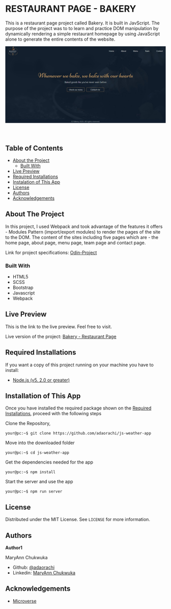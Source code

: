# RESTAURANT PAGE - BAKERY

This is a restaurant page project called Bakery. It is built in JavScript. The purpose of the project was to to learn and practice DOM manipulation by dynamically rendering a simple restaurant homepage by using JavaScript alone to generate the entire contents of the website.

<div align="center">
  <img src="images/screenshots.jpg" alt="screenshot">
</div>
<br><br>

## Table of Contents

* [About the Project](#about-the-project)
  * [Built With](#built-with)
* [Live Preview](#live-preview)
* [Required Installations](#required-installations)
* [Instalation of This App](#instalation)
* [License](#license)
* [Authors](#authors)
* [Acknowledgements](#acknowledgements)

<!-- ABOUT THE PROJECT -->
## About The Project
In this project, I used Webpack and took advantage of the features it offers - Modules Pattern (import/export modules) to render the pages of the site to the DOM. The content of the sites including five pages which are - the home page, about page, menu page, team page and contact page.


Link for project specifications: [Odin-Project](https://www.theodinproject.com/courses/javascript/lessons/restaurant-page)


### Built With

*   HTML5
*   SCSS
*   Bootstrap
*   Javascript
*   Webpack

<!-- LIVE PREVIEW -->
## Live Preview

This is the link to the live preview. Feel free to visit.<br>

Live version of the project: [Bakery - Restaurant Page](https://raw.githack.com/adaorachi/js-restaurant/restaurant_page/dist/index.html)<br>


<!-- REQUIRED INSTALLATION -->
## Required Installations

<p>If you want a copy of this project running on your machine you have to install:</p>

* <a href="https://nodejs.org/en/">Node.js (v5. 2.0 or greater)</a>

<!-- INSTALLATION -->
## Installation of This App

Once you have installed the required package shown on the [Required Installations](#required-installations), proceed with the following steps

Clone the Repository,

```Shell
your@pc:~$ git clone https://github.com/adaorachi/js-weather-app
```

Move into the downloaded folder

```Shell
your@pc:~$ cd js-weather-app
```

Get the dependencies needed for the app

```Shell
your@pc:~$ npm install
```

Start the server and use the app

```Shell
your@pc:~$ npm run server
```

<!-- LICENSE -->
## License

Distributed under the MIT License. See `LICENSE` for more information.


<!-- CONTACT -->
## Authors

 **Author1**

 MaryAnn Chukwuka
 - Github: [@adaorachi](https://github.com/adaorachi)
 - Linkedin: [MaryAnn Chukwuka](https://www.linkedin.com/in/adaorachi/)

<!-- ACKNOWLEDGEMENTS -->
## Acknowledgements

* [Microverse](https://www.microverse.org/)
